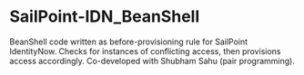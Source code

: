 # SailPoint-IDN_BeanShell
BeanShell code written as before-provisioning rule for SailPoint IdentityNow.
Checks for instances of conflicting access, then provisions access accordingly.
Co-developed with Shubham Sahu (pair programming).
